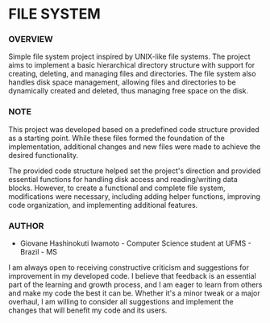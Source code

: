 # FILE SYSTEM

### **OVERVIEW**

Simple file system project inspired by UNIX-like file systems. The project aims to implement a basic hierarchical directory structure with support for creating, deleting, and managing files and directories. The file system also handles disk space management, allowing files and directories to be dynamically created and deleted, thus managing free space on the disk.

### **NOTE**

This project was developed based on a predefined code structure provided as a starting point. While these files formed the foundation of the implementation, additional changes and new files were made to achieve the desired functionality.

The provided code structure helped set the project's direction and provided essential functions for handling disk access and reading/writing data blocks. However, to create a functional and complete file system, modifications were necessary, including adding helper functions, improving code organization, and implementing additional features.

### **AUTHOR**

- Giovane Hashinokuti Iwamoto - Computer Science student at UFMS - Brazil - MS

I am always open to receiving constructive criticism and suggestions for improvement in my developed code. I believe that feedback is an essential part of the learning and growth process, and I am eager to learn from others and make my code the best it can be. Whether it's a minor tweak or a major overhaul, I am willing to consider all suggestions and implement the changes that will benefit my code and its users.
